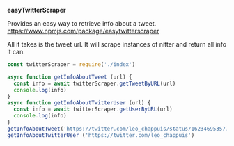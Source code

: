 **easyTwitterScraper**

Provides an easy way to retrieve info about a tweet.
https://www.npmjs.com/package/easytwitterscraper

All it takes is the tweet url.
It will scrape instances of nitter and return all info it can.

```js
const twitterScraper = require('./index')

async function getInfoAboutTweet (url) {
  const info = await twitterScraper.getTweetByURL(url)
  console.log(info)
}
async function getInfoAboutTwitterUser (url) {
  const info = await twitterScraper.getUserByURL(url)
  console.log(info)
}
getInfoAboutTweet('https://twitter.com/leo_chappuis/status/1623469535775887363')
getInfoAboutTwitterUser ('https://twitter.com/leo_chappuis')
```